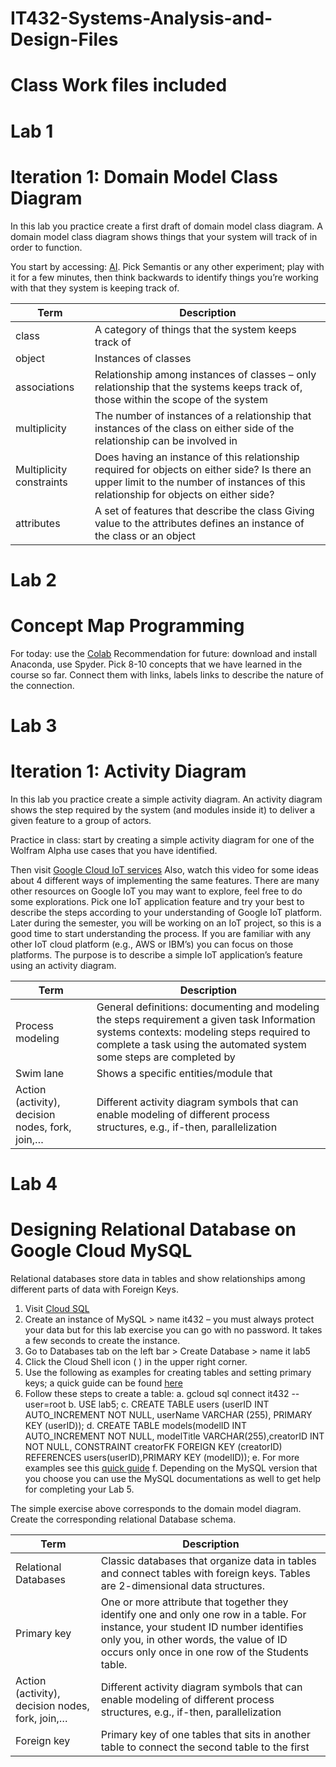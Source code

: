 # IT432-Systems-Analysis-and-Design-Files
# Class Work files included
# Lab 1
# Iteration 1: Domain Model Class Diagram
In this lab you practice create a first draft of domain model class diagram.
A domain model class diagram shows things that your system will track of in order to function.

You start by accessing: [AI](https://experiments.withgoogle.com/collection/ai).
Pick Semantis or any other experiment; play with it for a few minutes, then think backwards to identify things you’re working with that they system is keeping track of.

|Term               |  Description
|-------------------|----------------------------------
|class	            |  A category of things that the system keeps track of 
| object            |	 Instances of classes   
| associations	    |  Relationship among instances of classes – only relationship that the systems keeps track of, those within the scope of the system             
| multiplicity      |  The number of instances of a relationship that instances of the class on either side of the relationship can be involved in    
| Multiplicity constraints |  Does having an instance of this relationship required for objects on either side?  Is there an upper limit to the number of instances of this relationship for objects on either side?              
| attributes	     |  A set of features that describe the class Giving value to the attributes defines an instance of the class or an object  
                
   
   
   
# Lab 2
# Concept Map Programming 
For today: use the [Colab](https://colab.research.google.com/)
Recommendation for future: download and install Anaconda, use Spyder.
Pick 8-10 concepts that we have learned in the course so far. Connect them with links, labels links to
describe the nature of the connection.





# Lab 3 
# Iteration 1: Activity Diagram
In this lab you practice create a simple activity diagram.
An activity diagram shows the step required by the system (and modules inside it) to deliver a given feature to a group of actors.

Practice in class: start by creating a simple activity diagram for one of the Wolfram Alpha use cases that you have identified.

Then visit [Google Cloud IoT services](https://cloud.google.com/solutions/iot-overview)
Also, watch this video  for some ideas about 4 different ways of implementing the same features. There are many other resources on Google IoT you may want to explore, feel free to do some explorations.
Pick one IoT application feature and try your best to describe the steps according to your understanding of Google IoT platform. Later during the semester, you will be working on an IoT project, so this is a good time to start understanding the process. If you are familiar with any other IoT cloud platform (e.g., AWS or IBM’s) you can focus on those platforms. The purpose is to describe a simple IoT application’s feature using an activity diagram.


|Term               |  Description
|-------------------|----------------------------------
|Process modeling   |  General definitions: documenting and modeling the steps requirement a given task Information systems contexts: modeling steps required to   complete a task using the automated system some steps are completed by 
|Swim lane          |  Shows a specific entities/module that 
|Action (activity), decision nodes, fork, join,…|Different activity diagram symbols that can enable modeling of different process structures, e.g., if-then, parallelization



# Lab 4
# Designing Relational Database on Google Cloud MySQL
Relational databases store data in tables and show relationships among different parts of data with Foreign Keys.

1.	Visit [Cloud SQL](https://cloud.google.com/sql)
2.	Create an instance of MySQL > name it432 – you must always protect your data but for this lab exercise you can go with no password. It takes a few seconds to create the instance.
3.	Go to Databases tab on the left bar > Create Database > name it lab5
4.	Click the Cloud Shell icon ( ) in the upper right corner.
5.	Use the following as examples for creating tables and setting primary keys; a quick guide can be found [here](https://cloud.google.com/sql/docs/mysql/quickstart)
6.	Follow these steps to create a table:
a.	gcloud sql connect it432 --user=root
b.	USE lab5;
c.	CREATE TABLE users (userID INT AUTO_INCREMENT NOT NULL, userName VARCHAR (255), PRIMARY KEY (userID));
d.	CREATE TABLE models(modelID INT AUTO_INCREMENT NOT NULL, modelTitle VARCHAR(255),creatorID INT NOT NULL,  CONSTRAINT creatorFK  FOREIGN KEY (creatorID) REFERENCES users(userID),PRIMARY KEY (modelID));
e.	For more examples see this [quick guide](https://cloud.google.com/spanner/docs/foreign-keys/how-to)
f.	Depending on the MySQL version that you choose you can use the MySQL documentations as well to get help for completing your Lab 5. 

The simple exercise above corresponds to the domain model diagram.  Create the corresponding relational Database schema.

|Term               |  Description
|-------------------|----------------------------------
|Relational Databases  |  Classic databases that organize data in tables and connect tables with foreign keys. Tables are 2-dimensional data structures.
|Primary key         |  One or more attribute that together they identify one and only one row in a table. For instance, your student ID number identifies only you, in other words, the value of ID occurs only once in one row of the Students table.  
|Action (activity), decision nodes, fork, join,…|Different activity diagram symbols that can enable modeling of different process structures, e.g., if-then, parallelization
|Foreign key |Primary key of one tables that sits in another table to connect the second table to the first




